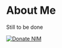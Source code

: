 # About Me
Still to be done



[![Donate NIM](https://www.nimiq.com/accept-donations/img/donationBtnImg/orange-big.svg)](https://safe.nimiq.com/#_request/NQ89QRSQH0AT9Q6ET3B75LYBH3JQQLQ36A5S_)
